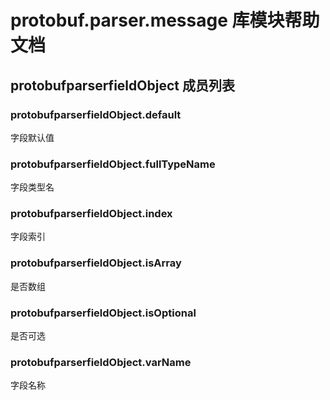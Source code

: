 # protobuf.parser.message 库模块帮助文档

<a id="protobufparserfieldObject"></a>
## protobufparserfieldObject 成员列表


<a id="protobufparserfieldObject.default"></a>
### protobufparserfieldObject.default 
 字段默认值

<a id="protobufparserfieldObject.fullTypeName"></a>
### protobufparserfieldObject.fullTypeName 
 字段类型名

<a id="protobufparserfieldObject.index"></a>
### protobufparserfieldObject.index 
 字段索引

<a id="protobufparserfieldObject.isArray"></a>
### protobufparserfieldObject.isArray 
 是否数组

<a id="protobufparserfieldObject.isOptional"></a>
### protobufparserfieldObject.isOptional 
 是否可选

<a id="protobufparserfieldObject.varName"></a>
### protobufparserfieldObject.varName 
 字段名称
